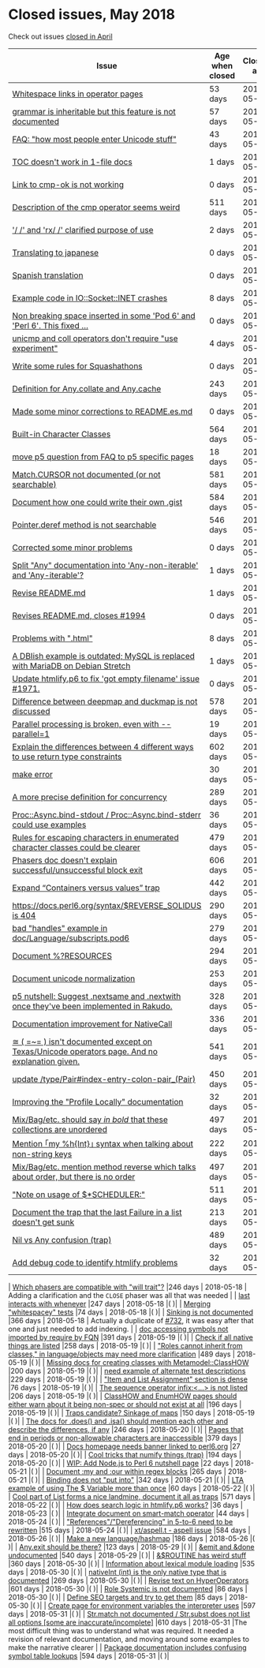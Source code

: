 # Closed issues, May 2018

Check out issues [closed in April](issues-April-2018.md)

| Issue                             | Age when closed | Closes at | Comment | 
| --------------------------------- | --------------- | --------- | ------- |
| [Whitespace links in operator pages](https://github.com/perl6/doc/issues/1835) |53 days  | 2018-05-01 |(                   )|
| [grammar is inheritable but this feature is not documented](https://github.com/perl6/doc/issues/1816) |57 days  | 2018-05-01 |(                   )|
| [FAQ: "how most people enter Unicode stuff"](https://github.com/perl6/doc/issues/1850) |43 days  | 2018-05-01 |(                   )|
| [TOC doesn't work in 1-file docs](https://github.com/perl6/doc/issues/1980) |1 days  | 2018-05-01 |(                   )|
| [Link to cmp-ok is not working](https://github.com/perl6/doc/issues/1985) |0 days  | 2018-05-02 |(                   )|
| [Description of the cmp operator seems weird](https://github.com/perl6/doc/issues/1036) |511 days  | 2018-05-02 |(                   )|
| ['/ /' and 'rx/ /' clarified purpose of use](https://github.com/perl6/doc/issues/1982) |2 days  | 2018-05-03 |(                   )|
| [Translating to japanese](https://github.com/perl6/doc/issues/1988) |0 days  | 2018-05-04 |(                   )|
| [Spanish translation](https://github.com/perl6/doc/issues/1990) |0 days  | 2018-05-04 |(                   )|
| [Example code in IO::Socket::INET crashes](https://github.com/perl6/doc/issues/1963) |8 days  | 2018-05-04 |(                   )|
| [Non breaking space inserted in some 'Pod 6' and 'Perl 6'. This fixed …](https://github.com/perl6/doc/issues/1992) |0 days  | 2018-05-04 |(                   )|
| [unicmp and coll operators don't require "use experiment"](https://github.com/perl6/doc/issues/1979) |4 days  | 2018-05-04 |(                   )|
| [Write some rules for Squashathons](https://github.com/perl6/doc/issues/1987) |0 days  | 2018-05-04 |(                   )|
| [Definition for Any.collate and Any.cache](https://github.com/perl6/doc/issues/1507) |243 days  | 2018-05-04 |(                   )|
| [Made some minor corrections to README.es.md](https://github.com/perl6/doc/issues/1996) |0 days  | 2018-05-05 |(                   )|
| [Built-in Character Classes](https://github.com/perl6/doc/issues/973) |564 days  | 2018-05-05 |(                   )|
| [move p5 question from FAQ to p5 specific pages](https://github.com/perl6/doc/issues/1934) |18 days  | 2018-05-05 |(                   )|
| [Match.CURSOR not documented (or not searchable)](https://github.com/perl6/doc/issues/930) |581 days  | 2018-05-05 |(                   )|
| [Document how one could write their own .gist](https://github.com/perl6/doc/issues/922) |584 days  | 2018-05-06 |(                   )|
| [Pointer.deref method is not searchable](https://github.com/perl6/doc/issues/1007) |546 days  | 2018-05-06 |(                   )|
| [Corrected some minor problems](https://github.com/perl6/doc/issues/1998) |0 days  | 2018-05-06 |(                   )|
| [Split "Any" documentation into 'Any-non-iterable' and 'Any-iterable'?](https://github.com/perl6/doc/issues/1991) |1 days  | 2018-05-06 |(                   )|
| [Revise README.md](https://github.com/perl6/doc/issues/1994) |1 days  | 2018-05-06 |(                   )|
| [Revises README.md,  closes #1994](https://github.com/perl6/doc/issues/1999) |0 days  | 2018-05-06 |(                   )|
| [Problems with ".html"](https://github.com/perl6/doc/issues/1971) |8 days  | 2018-05-06 |(                   )|
| [A DBIish example is outdated; MySQL is replaced with MariaDB on Debian Stretch](https://github.com/perl6/doc/issues/1993) |1 days  | 2018-05-06 |(                   )|
| [Update htmlify.p6 to fix 'got empty filename' issue #1971.  ](https://github.com/perl6/doc/issues/1997) |0 days  | 2018-05-06 |(                   )|
| [Difference between deepmap and duckmap is not discussed](https://github.com/perl6/doc/issues/943) |578 days  | 2018-05-07 |(                   )|
| [Parallel processing is broken, even with --parallel=1](https://github.com/perl6/doc/issues/1938) |19 days  | 2018-05-07 |(                   )|
| [Explain the differences between 4 different ways to use return type constraints](https://github.com/perl6/doc/issues/903) |602 days  | 2018-05-07 |(                   )|
| [make error](https://github.com/perl6/doc/issues/1910) |30 days  | 2018-05-09 |(                   )|
| [A more precise definition for concurrency](https://github.com/perl6/doc/issues/1427) |289 days  | 2018-05-13 |(                   )|
| [Proc::Async.bind-stdout / Proc::Async.bind-stderr could use examples](https://github.com/perl6/doc/issues/1901) |36 days  | 2018-05-13 |(                   )|
| [Rules for escaping characters in enumerated character classes could be clearer](https://github.com/perl6/doc/issues/1146) |479 days  | 2018-05-13 |(                   )|
| [Phasers doc doesn't explain successful/unsuccessful block exit](https://github.com/perl6/doc/issues/905) |606 days  | 2018-05-13 |(                   )|
| [Expand “Containers versus values” trap](https://github.com/perl6/doc/issues/1216) |442 days  | 2018-05-13 |(                   )|
| [https://docs.perl6.org/syntax/$REVERSE_SOLIDUS is 404](https://github.com/perl6/doc/issues/1426) |290 days  | 2018-05-14 |(                   )|
| [bad "handles" example in doc/Language/subscripts.pod6](https://github.com/perl6/doc/issues/1438) |279 days  | 2018-05-14 |(                   )|
| [Document %?RESOURCES](https://github.com/perl6/doc/issues/1422) |294 days  | 2018-05-14 |(                   )|
| [Document unicode normalization](https://github.com/perl6/doc/issues/1517) |253 days  | 2018-05-14 |(                   )|
| [p5 nutshell: Suggest .nextsame and .nextwith once they've been implemented in Rakudo.](https://github.com/perl6/doc/issues/1389) |328 days  | 2018-05-15 |(                   )|
| [Documentation improvement for NativeCall](https://github.com/perl6/doc/issues/1376) |336 days  | 2018-05-15 |(                   )|
| [≅ ( =~= ) isn't documented except on Texas/Unicode operators page. And no explanation given.](https://github.com/perl6/doc/issues/1016) |541 days  | 2018-05-15 |(                   )|
| [update /type/Pair#index-entry-colon-pair_(Pair)](https://github.com/perl6/doc/issues/1204) |450 days  | 2018-05-15 |(                   )|
| [Improving the "Profile Locally" documentation](https://github.com/perl6/doc/issues/1921) |32 days  | 2018-05-15 |(                   )|
| [Mix/Bag/etc. should say *in bold* that these collections are unordered](https://github.com/perl6/doc/issues/1106) |497 days  | 2018-05-15 |(                   )|
| [Mention ｢my %h{Int}｣ syntax when talking about non-string keys](https://github.com/perl6/doc/issues/1588) |222 days  | 2018-05-15 |(                   )|
| [Mix/Bag/etc. mention method reverse which talks about order, but there is no order](https://github.com/perl6/doc/issues/1105) |497 days  | 2018-05-15 |(                   )|
| ["Note on usage of $*SCHEDULER:"](https://github.com/perl6/doc/issues/1065) |511 days  | 2018-05-16 |(                   )|
| [Document the trap that the last Failure in a list doesn't get sunk](https://github.com/perl6/doc/issues/1607) |213 days  | 2018-05-17 |(                   )|
| [Nil vs Any confusion (trap)](https://github.com/perl6/doc/issues/1134) |489 days  | 2018-05-17 |(                   )|
| [Add debug code to identify htmlify problems](https://github.com/perl6/doc/issues/1932) |32 days  | 2018-05-18 |(                   )|
|
[Which phasers are compatible with "will trait"?](https://github.com/perl6/doc/issues/1553) |246 days  | 2018-05-18 | Adding a clarification and the `CLOSE` phaser was all that was needed |
| [last interacts with whenever](https://github.com/perl6/doc/issues/1551) |247 days  | 2018-05-18 |(                   )|
| [Merging "whitespacey" tests](https://github.com/perl6/doc/issues/1822) |74 days  | 2018-05-18 |(                   )|
| [Sinking is not documented](https://github.com/perl6/doc/issues/1309) |366 days  | 2018-05-18 | Actually a duplicate of [#732](https://github.com/perl6/doc/issues/732), it was easy after that one and just needed to add indexing. |
| [doc accessing symbols not imported by require by FQN](https://github.com/perl6/doc/issues/1287) |391 days  | 2018-05-19 |(                   )|
| [Check if all native things are listed](https://github.com/perl6/doc/issues/1511) |258 days  | 2018-05-19 |(                   )|
| ["Roles cannot inherit from classes," in language/objects may need more clarification](https://github.com/perl6/doc/issues/1138) |489 days  | 2018-05-19 |(                   )|
| [Missing docs for creating classes with Metamodel::ClassHOW](https://github.com/perl6/doc/issues/1641) |200 days  | 2018-05-19 |(                   )|
| [need example of alternate test descriptions](https://github.com/perl6/doc/issues/1586) |229 days  | 2018-05-19 |(                   )|
| ["Item and List Assignment" section is dense](https://github.com/perl6/doc/issues/1810) |76 days  | 2018-05-19 |(                   )|
| [The sequence operator infix:<...> is not listed](https://github.com/perl6/doc/issues/1621) |206 days  | 2018-05-19 |(                   )|
| [ClassHOW and EnumHOW pages should either warn about it being non-spec or should not exist at all](https://github.com/perl6/doc/issues/1653) |196 days  | 2018-05-19 |(                   )|
| [Traps candidate? Sinkage of maps](https://github.com/perl6/doc/issues/1718) |150 days  | 2018-05-19 |(                   )|
| [The docs for .does() and .isa() should mention each other and describe the differences, if any](https://github.com/perl6/doc/issues/1556) |246 days  | 2018-05-20 |(                   )|
| [Pages that end in periods or non-allowable characters are inaccessible](https://github.com/perl6/doc/issues/1298) |379 days  | 2018-05-20 |(                   )|
| [Docs homepage needs banner linked to perl6.org](https://github.com/perl6/doc/issues/1954) |27 days  | 2018-05-20 |(                   )|
| [Cool tricks that numify things (trap)](https://github.com/perl6/doc/issues/1664) |194 days  | 2018-05-20 |(                   )|
| [WIP: Add Node.js to Perl 6 nutshell page](https://github.com/perl6/doc/issues/1975) |22 days  | 2018-05-21 |(                   )|
| [Document :my and :our within regex blocks](https://github.com/perl6/doc/issues/1475) |265 days  | 2018-05-21 |(                   )|
| [Binding does not "put into"](https://github.com/perl6/doc/issues/1378) |342 days  | 2018-05-21 |(                   )|
| [LTA example of using The $ Variable more than once](https://github.com/perl6/doc/issues/1864) |60 days  | 2018-05-22 |(                   )|
| [Cool part of List forms a nice landmine, document it all as traps](https://github.com/perl6/doc/issues/992) |571 days  | 2018-05-22 |(                   )|
| [How does search logic in htmlify.p6 works?](https://github.com/perl6/doc/issues/1935) |36 days  | 2018-05-23 |(                   )|
| [Integrate document on smart-match operator](https://github.com/perl6/doc/issues/1913) |44 days  | 2018-05-24 |(                   )|
| ["References"/"Dereferencing" in 5-to-6 need to be rewritten](https://github.com/perl6/doc/issues/1081) |515 days  | 2018-05-24 |(                   )|
| [xt/aspell.t - aspell issue](https://github.com/perl6/doc/issues/975) |584 days  | 2018-05-26 |(                   )|
| [Make a new language/hashmap](https://github.com/perl6/doc/issues/1682) |186 days  | 2018-05-26 |(                   )|
| [Any.exit should be there?](https://github.com/perl6/doc/issues/1747) |123 days  | 2018-05-29 |(                   )|
| [&emit and &done undocumented](https://github.com/perl6/doc/issues/1032) |540 days  | 2018-05-29 |(                   )|
| [&$ROUTINE has weird stuff](https://github.com/perl6/doc/issues/1358) |360 days  | 2018-05-30 |(                   )|
| [Information about lexical module loading](https://github.com/perl6/doc/issues/1043) |535 days  | 2018-05-30 |(                   )|
| [nativeInt (int) is the only native type that is documented](https://github.com/perl6/doc/issues/1512) |269 days  | 2018-05-30 |(                   )|
| [Revise text on HyperOperators](https://github.com/perl6/doc/issues/944) |601 days  | 2018-05-30 |(                   )|
| [Role Systemic is not documented](https://github.com/perl6/doc/issues/1815) |86 days  | 2018-05-30 |(                   )|
| [Define SEO targets and try to get them](https://github.com/perl6/doc/issues/1824) |85 days  | 2018-05-30 |(                   )|
| [Create page for environment variables the interpreter uses](https://github.com/perl6/doc/issues/949) |597 days  | 2018-05-31 |(                   )|
| [Str.match not documented / Str.subst does not list all options [some are inaccurate/incomplete]](https://github.com/perl6/doc/issues/919) |610 days  | 2018-05-31 |The most difficult thing was to understand what was required. It needed a revision of relevant documentation, and moving around some examples to make the narrative clearer |
| [Package documentation includes confusing symbol table lookups](https://github.com/perl6/doc/issues/969) |594 days  | 2018-05-31 |(                   )|
